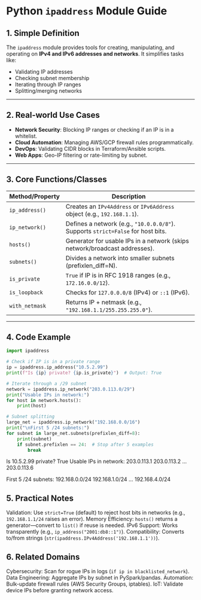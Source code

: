 # Python `ipaddress` Module Guide

## 1. Simple Definition  
The `ipaddress` module provides tools for creating, manipulating, and operating on **IPv4 and IPv6 addresses and networks**. It simplifies tasks like:
- Validating IP addresses  
- Checking subnet membership  
- Iterating through IP ranges  
- Splitting/merging networks  

---

## 2. Real-world Use Cases  
- **Network Security**: Blocking IP ranges or checking if an IP is in a whitelist.  
- **Cloud Automation**: Managing AWS/GCP firewall rules programmatically.  
- **DevOps**: Validating CIDR blocks in Terraform/Ansible scripts.  
- **Web Apps**: Geo-IP filtering or rate-limiting by subnet.  

---

## 3. Core Functions/Classes  

| Method/Property       | Description                                                                 |
|-----------------------|----------------------------------------------------------------------------|
| `ip_address()`        | Creates an `IPv4Address` or `IPv6Address` object (e.g., `192.168.1.1`).    |
| `ip_network()`        | Defines a network (e.g., `"10.0.0.0/8"`). Supports `strict=False` for host bits. |
| `hosts()`             | Generator for usable IPs in a network (skips network/broadcast addresses).  |
| `subnets()`           | Divides a network into smaller subnets (prefixlen_diff=N).                  |
| `is_private`          | `True` if IP is in RFC 1918 ranges (e.g., `172.16.0.0/12`).               |
| `is_loopback`         | Checks for `127.0.0.0/8` (IPv4) or `::1` (IPv6).                          |
| `with_netmask`        | Returns IP + netmask (e.g., `"192.168.1.1/255.255.255.0"`).               |

---

## 4. Code Example  

```python
import ipaddress

# Check if IP is in a private range
ip = ipaddress.ip_address("10.5.2.99")
print(f"Is {ip} private? {ip.is_private}")  # Output: True

# Iterate through a /29 subnet
network = ipaddress.ip_network("203.0.113.0/29")
print("Usable IPs in network:")
for host in network.hosts():
    print(host)

# Subnet splitting
large_net = ipaddress.ip_network("192.168.0.0/16")
print("\nFirst 5 /24 subnets:")
for subnet in large_net.subnets(prefixlen_diff=8):
    print(subnet)
    if subnet.prefixlen == 24:  # Stop after 5 examples
        break
```

Is 10.5.2.99 private? True
Usable IPs in network:
203.0.113.1
203.0.113.2
...
203.0.113.6

First 5 /24 subnets:
192.168.0.0/24
192.168.1.0/24
...
192.168.4.0/24


## 5. Practical Notes
Validation: Use `strict=True` (default) to reject host bits in networks (e.g., `192.168.1.1/24` raises an error).
Memory Efficiency: `hosts()` returns a generator—convert to `list()` if reuse is needed.
IPv6 Support: Works transparently (e.g., `ip_address("2001:db8::1")`).
Compatibility: Converts to/from strings (`str(ipaddress.IPv4Address('192.168.1.1'))`).

## 6. Related Domains
Cybersecurity: Scan for rogue IPs in logs (`if ip in blacklisted_network`).
Data Engineering: Aggregate IPs by subnet in PySpark/pandas.
Automation: Bulk-update firewall rules (AWS Security Groups, iptables).
IoT: Validate device IPs before granting network access.